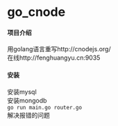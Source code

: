 # go_cnode

#### 项目介绍
用golang语言重写http://cnodejs.org/  
在线http://fenghuangyu.cn:9035   
#### 安装
安装mysql  
安装mongodb  
`go run main.go router.go`  
解决报错的问题  


